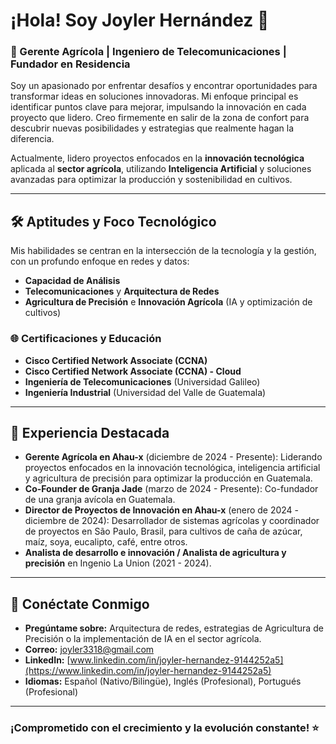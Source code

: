# ¡Hola! Soy Joyler Hernández 👋

### 🚀 Gerente Agrícola | Ingeniero de Telecomunicaciones | Fundador en Residencia

Soy un apasionado por enfrentar desafíos y encontrar oportunidades para transformar ideas en soluciones innovadoras. Mi enfoque principal es identificar puntos clave para mejorar, impulsando la innovación en cada proyecto que lidero. Creo firmemente en salir de la zona de confort para descubrir nuevas posibilidades y estrategias que realmente hagan la diferencia.

Actualmente, lidero proyectos enfocados en la **innovación tecnológica** aplicada al **sector agrícola**, utilizando **Inteligencia Artificial** y soluciones avanzadas para optimizar la producción y sostenibilidad en cultivos.

---

## 🛠️ Aptitudes y Foco Tecnológico

Mis habilidades se centran en la intersección de la tecnología y la gestión, con un profundo enfoque en redes y datos:

* **Capacidad de Análisis**
* **Telecomunicaciones** y **Arquitectura de Redes**
* **Agricultura de Precisión** e **Innovación Agrícola** (IA y optimización de cultivos)

### 🌐 Certificaciones y Educación
* **Cisco Certified Network Associate (CCNA)**
* **Cisco Certified Network Associate (CCNA) - Cloud**
* **Ingeniería de Telecomunicaciones** (Universidad Galileo)
* **Ingeniería Industrial** (Universidad del Valle de Guatemala)

---

## 🔭 Experiencia Destacada

* **Gerente Agrícola en Ahau-x** (diciembre de 2024 - Presente): Liderando proyectos enfocados en la innovación tecnológica, inteligencia artificial y agricultura de precisión para optimizar la producción en Guatemala.
* **Co-Founder de Granja Jade** (marzo de 2024 - Presente): Co-fundador de una granja avícola en Guatemala.
* **Director de Proyectos de Innovación en Ahau-x** (enero de 2024 - diciembre de 2024): Desarrollador de sistemas agrícolas y coordinador de proyectos en São Paulo, Brasil, para cultivos de caña de azúcar, maíz, soya, eucalipto, café, entre otros.
* **Analista de desarrollo e innovación / Analista de agricultura y precisión** en Ingenio La Union (2021 - 2024).

---

## 💬 Conéctate Conmigo

* **Pregúntame sobre:** Arquitectura de redes, estrategias de Agricultura de Precisión o la implementación de IA en el sector agrícola.
* **Correo:** joyler3318@gmail.com
* **LinkedIn:** [www.linkedin.com/in/joyler-hernandez-9144252a5](https://www.linkedin.com/in/joyler-hernandez-9144252a5)
* **Idiomas:** Español (Nativo/Bilingüe), Inglés (Profesional), Portugués (Profesional)

---

### ¡Comprometido con el crecimiento y la evolución constante! ⭐
